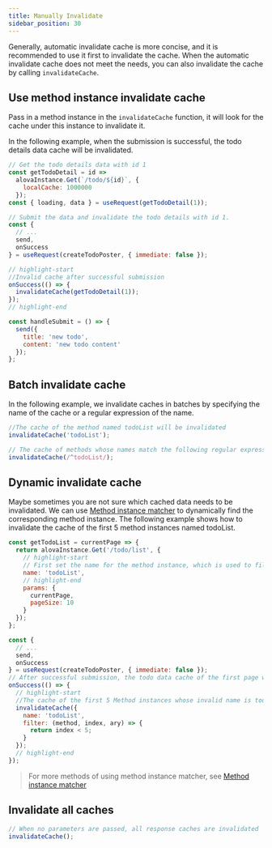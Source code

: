 ```yaml
---
title: Manually Invalidate
sidebar_position: 30
---
```


Generally, automatic invalidate cache is more concise, and it is recommended to use it first to invalidate the cache. When the automatic invalidate cache does not meet the needs, you can also invalidate the cache by calling `invalidateCache`.

## Use method instance invalidate cache

Pass in a method instance in the `invalidateCache` function, it will look for the cache under this instance to invalidate it.

In the following example, when the submission is successful, the todo details data cache will be invalidated.

```javascript
// Get the todo details data with id 1
const getTodoDetail = id =>
  alovaInstance.Get(`/todo/${id}`, {
    localCache: 1000000
  });
const { loading, data } = useRequest(getTodoDetail(1));
```

```javascript
// Submit the data and invalidate the todo details with id 1.
const {
  // ...
  send,
  onSuccess
} = useRequest(createTodoPoster, { immediate: false });

// highlight-start
//Invalid cache after successful submission
onSuccess(() => {
  invalidateCache(getTodoDetail(1));
});
// highlight-end

const handleSubmit = () => {
  send({
    title: 'new todo',
    content: 'new todo content'
  });
};
```

## Batch invalidate cache

In the following example, we invalidate caches in batches by specifying the name of the cache or a regular expression of the name.

```javascript
//The cache of the method named todoList will be invalidated
invalidateCache('todoList');

// The cache of methods whose names match the following regular expression will be invalidated
invalidateCache(/^todoList/);
```

## Dynamic invalidate cache

Maybe sometimes you are not sure which cached data needs to be invalidated. We can use [Method instance matcher](/tutorial/advanced/method-matcher) to dynamically find the corresponding method instance. The following example shows how to invalidate the cache of the first 5 method instances named todoList.

```javascript
const getTodoList = currentPage => {
  return alovaInstance.Get('/todo/list', {
    // highlight-start
    // First set the name for the method instance, which is used to filter out the required Method instance when the Method instance cannot be specified directly.
    name: 'todoList',
    // highlight-end
    params: {
      currentPage,
      pageSize: 10
    }
  });
};

const {
  // ...
  send,
  onSuccess
} = useRequest(createTodoPoster, { immediate: false });
// After successful submission, the todo data cache of the first page will be invalidated.
onSuccess(() => {
  // highlight-start
  //The cache of the first 5 Method instances whose invalid name is todoList
  invalidateCache({
    name: 'todoList',
    filter: (method, index, ary) => {
      return index < 5;
    }
  });
  // highlight-end
});
```

> For more methods of using method instance matcher, see [Method instance matcher](/tutorial/advanced/method-matcher)

## Invalidate all caches

```javascript
// When no parameters are passed, all response caches are invalidated
invalidateCache();
```

